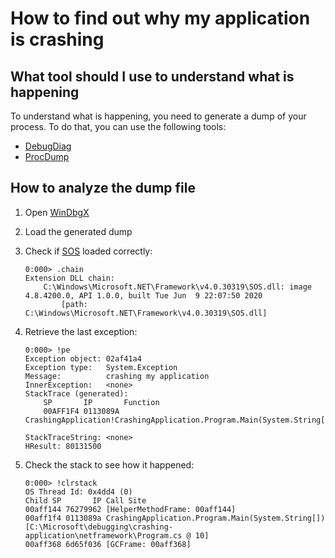 # How to find out why my application is crashing

## What tool should I use to understand what is happening

To understand what is happening, you need to generate a dump of your process. To
do that, you can use the following tools:

- [DebugDiag](https://debugdiag.com)
- [ProcDump](https://docs.microsoft.com/en-us/sysinternals/downloads/procdump)

## How to analyze the dump file

1. Open
   [WinDbgX](https://docs.microsoft.com/en-us/windows-hardware/drivers/debugger/windbg-command-line-preview)
2. Load the generated dump
3. Check if
   [SOS](https://github.com/dotnet/diagnostics/blob/master/documentation/sos-debugging-extension-windows.md)
   loaded correctly:

    ```text
    0:000> .chain
    Extension DLL chain:
        C:\Windows\Microsoft.NET\Framework\v4.0.30319\SOS.dll: image 4.8.4200.0, API 1.0.0, built Tue Jun  9 22:07:50 2020
            [path: C:\Windows\Microsoft.NET\Framework\v4.0.30319\SOS.dll]
    ```

4. Retrieve the last exception:

    ```text
    0:000> !pe
    Exception object: 02af41a4
    Exception type:   System.Exception
    Message:          crashing my application
    InnerException:   <none>
    StackTrace (generated):
        SP       IP       Function
        00AFF1F4 0113089A CrashingApplication!CrashingApplication.Program.Main(System.String[])+0x52

    StackTraceString: <none>
    HResult: 80131500
    ```

5. Check the stack to see how it happened:

    ```text
    0:000> !clrstack
    OS Thread Id: 0x4dd4 (0)
    Child SP       IP Call Site
    00aff144 76279962 [HelperMethodFrame: 00aff144]
    00aff1f4 0113089a CrashingApplication.Program.Main(System.String[]) [C:\Microsoft\debugging\crashing-application\netframework\Program.cs @ 10]
    00aff368 6d65f036 [GCFrame: 00aff368]
    ```
